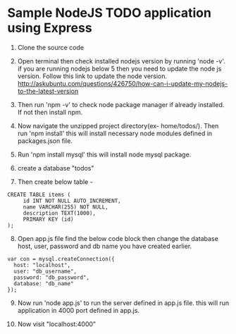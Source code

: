 # Sample NodeJS TODO application using Express

1. Clone the source code 

2. Open terminal then check installed nodejs version by running 'node -v'. if you are running nodejs below 5 then you need to update the node js version. Follow this link to update the node version. http://askubuntu.com/questions/426750/how-can-i-update-my-nodejs-to-the-latest-version

3. Then run 'npm -v' to check node package manager if already installed. If not then install npm.

4. Now navigate the unzipped project directory(ex- home/todos/). Then run 'npm install' this will install necessary node modules defined in packages.json file.

5. Run 'npm install mysql' this will install node mysql package.

6. create a database "todos"

7. Then create below table -
```
CREATE TABLE items (
     id INT NOT NULL AUTO_INCREMENT,
     name VARCHAR(255) NOT NULL,
     description TEXT(1000),
     PRIMARY KEY (id)
);
```

8. Open app.js file find the below code block then change the database host, user, password and db name you have created earlier.

```
var con = mysql.createConnection({
  host: "localhost",
  user: "db_username",
  password: "db_password",
  database: "db_name"
});
```

9. Now run 'node app.js' to run the server defined in app.js file. this will run application in 4000 port defined in app.js.

10. Now visit "localhost:4000"
